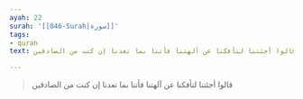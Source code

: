```yaml
---
ayah: 22
surah: '[[046-Surah|سورة]]'
tags:
- quran
text: قالوا أجئتنا لتأفكنا عن آلهتنا فأتنا بما تعدنا إن كنت من الصادقين

---
```

> قالوا أجئتنا لتأفكنا عن آلهتنا فأتنا بما تعدنا إن كنت من الصادقين
